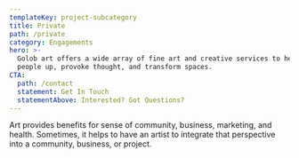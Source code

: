 ```yaml
---
templateKey: project-subcategory
title: Private
path: /private
category: Engagements
hero: >-
  Golob art offers a wide array of fine art and creative services to help lift
  people up, provoke thought, and transform spaces.
CTA:
  path: /contact
  statement: Get In Touch
  statementAbove: Interested? Got Questions?
---
```

Art provides benefits for sense of community, business, marketing, and health. Sometimes, it helps to have an artist to integrate that perspective into a community, business, or project.
